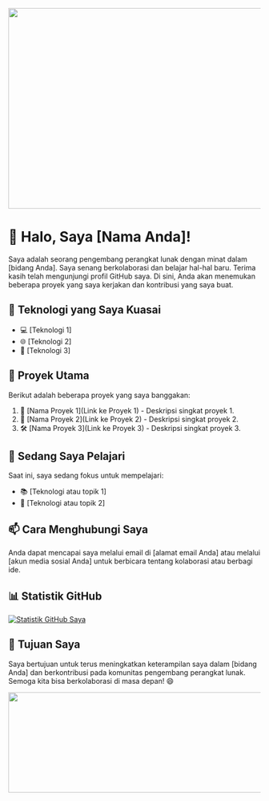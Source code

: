 <p align="center">
  <img src="header.jpg" width="800" height="400">
</p>

# 👋 Halo, Saya [Nama Anda]!

Saya adalah seorang pengembang perangkat lunak dengan minat dalam [bidang Anda]. Saya senang berkolaborasi dan belajar hal-hal baru. Terima kasih telah mengunjungi profil GitHub saya. Di sini, Anda akan menemukan beberapa proyek yang saya kerjakan dan kontribusi yang saya buat.

## 🚀 Teknologi yang Saya Kuasai

- 💻 [Teknologi 1]
- 🌐 [Teknologi 2]
- 📱 [Teknologi 3]

## 💼 Proyek Utama

Berikut adalah beberapa proyek yang saya banggakan:

1. 🚀 [Nama Proyek 1](Link ke Proyek 1) - Deskripsi singkat proyek 1.
2. 🌟 [Nama Proyek 2](Link ke Proyek 2) - Deskripsi singkat proyek 2.
3. 🛠️ [Nama Proyek 3](Link ke Proyek 3) - Deskripsi singkat proyek 3.

## 🌱 Sedang Saya Pelajari

Saat ini, saya sedang fokus untuk mempelajari:

- 📚 [Teknologi atau topik 1]
- 🌱 [Teknologi atau topik 2]

## 📫 Cara Menghubungi Saya

Anda dapat mencapai saya melalui email di [alamat email Anda] atau melalui [akun media sosial Anda] untuk berbicara tentang kolaborasi atau berbagi ide.

## 📊 Statistik GitHub

[![Statistik GitHub Saya](https://github-readme-stats.vercel.app/api?username=nama_pengguna&show_icons=true&count_private=true&hide=contribs)](https://github.com/nama_pengguna)

## 🎯 Tujuan Saya

Saya bertujuan untuk terus meningkatkan keterampilan saya dalam [bidang Anda] dan berkontribusi pada komunitas pengembang perangkat lunak. Semoga kita bisa berkolaborasi di masa depan! 😄

<p align="center">
  <img src="footer.jpg" width="800" height="200">
</p>
